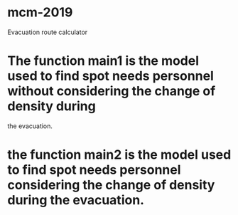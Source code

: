 # mcm-2019
Evacuation route calculator 
# The function main1 is the model used to find spot needs personnel without considering the change of density during 
the evacuation.
# the function main2 is the model used to find spot needs personnel considering the change of density during the evacuation.
